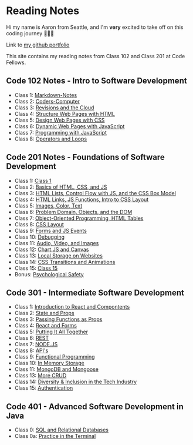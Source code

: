 # Reading Notes

Hi my name is Aaron from Seattle, and I'm **very** excited to take off on this coding journey 🚀🚀🚀

Link to [my github portfolio](https://github.com/amcwustl)

This site contains my reading notes from Class 102 and Class 201 at Code Fellows.

## Code 102 Notes - Intro to Software Development

- Class 1: [Markdown-Notes](102-Notes/Markdown-Notes.md)
- Class 2: [Coders-Computer](102-Notes/Coders-Computer.md)
- Class 3: [Revisions and the Cloud](102-Notes/Revisions-Cloud.md)
- Class 4: [Structure Web Pages with HTML](102-Notes/Class-4-102.md)
- Class 5: [Design Web Pages with CSS](102-Notes/Class-5-102.md)
- Class 6: [Dynamic Web Pages with JavaScript](102-Notes/Class-6-102.md)
- Class 7: [Programming with JavaScript](102-Notes/Class-7-102.md)
- Class 8: [Operators and Loops](102-Notes/Class-8-102.md)

## Code 201 Notes - Foundations of Software Development

- Class 1: [Class 1](201-Notes/Class-1-201.md)
- Class 2: [Basics of HTML, CSS, and JS](201-Notes/Class-2-201.md)
- Class 3: [HTML Lists, Control Flow with JS, and the CSS Box Model](201-Notes/Class-3-201.md)
- Class 4: [HTML Links, JS Functions, Intro to CSS Layout](201-Notes/Class-4-201.md)
- Class 5: [Images, Color, Text](201-Notes/Class-5-201.md)
- Class 6: [Problem Domain, Objects, and the DOM](201-Notes/Class-6-201.md)
- Class 7: [Object-Oriented Programming, HTML Tables](201-Notes/Class-7-201.md)
- Class 8: [CSS Layout](201-Notes/Class-8-201.md)
- Class 9: [Forms and JS Events](201-Notes/Class-9-201.md)
- Class 10: [Debugging](201-Notes/Class-10-201.md)
- Class 11: [Audio, Video, and Images](201-Notes/Class-11-201.md)
- Class 12: [Chart.JS and Canvas](201-Notes/Class-12-201.md)
- Class 13: [Local Storage on Websites](201-Notes/Class-13-201.md)
- Class 14: [CSS Transitions and Animations](201-Notes/Class-14-201.md)
- Class 15: [Class 15](201-Notes/Class-15-201.md)
- Bonus: [Psychological Safety](201-Notes/Class-14b-201.md)

## Code 301 - Intermediate Software Development

- Class 1: [Introduction to React and Compontents](301-Notes/Class-1-301.md)
- Class 2: [State and Props](301-Notes/Class-2-301.md)
- Class 3: [Passing Functions as Props](301-Notes/Class-3-301.md)
- Class 4: [React and Forms](301-Notes/Class-4-301.md)
- Class 5: [Putting It All Together](301-Notes/Class-5-301.md)
- Class 6: [REST](301-Notes/Class-6-301.md)
- Class 7: [NODE.JS](301-Notes/Class-7-301.md)
- Class 8: [API's](301-Notes/Class-8-301.md)
- Class 9: [Functional Programming](301-Notes/Class-9-301.md)
- Class 10: [In Memory Storage](301-Notes/Class-10-301.md)
- Class 11: [MongoDB and Mongoose](301-Notes/Class-11-301.md)
- Class 13: [More CRUD](301-Notes/Class-13-301.md)
- Class 14: [Diversity & Inclusion in the Tech Industry](301-Notes/Class-14-301.md)
- Class 15: [Authentication](301-Notes/Class-15-301.md)

## Code 401 - Advanced Software Development in Java

- Class 0: [SQL and Relational Databases](401-Notes/Class-0-401.md)
- Class 0a: [Practice in the Terminal](401-Notes/Class-0a-401.md)
